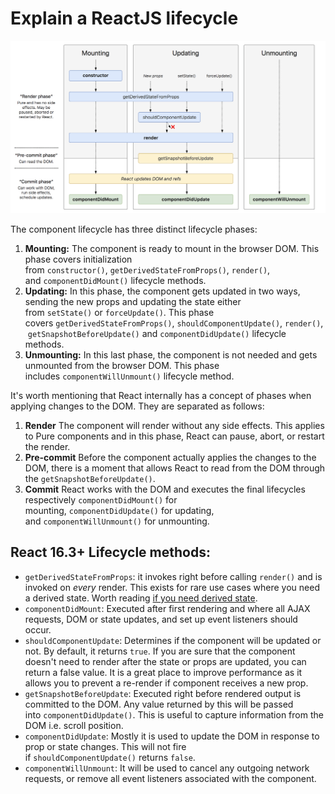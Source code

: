 # Explain a ReactJS lifecycle

<img src="/img/reactjs-lifecycle.png" alt="ReactJS Lifecycle" />

The component lifecycle has three distinct lifecycle phases:

1.  **Mounting:** The component is ready to mount in the browser DOM. This phase covers initialization from `constructor()`, `getDerivedStateFromProps()`, `render()`, and `componentDidMount()` lifecycle methods.
2.  **Updating:** In this phase, the component gets updated in two ways, sending the new props and updating the state either from `setState()` or `forceUpdate()`. This phase covers `getDerivedStateFromProps()`, `shouldComponentUpdate()`, `render()`, `getSnapshotBeforeUpdate()` and `componentDidUpdate()` lifecycle methods.
3.  **Unmounting:** In this last phase, the component is not needed and gets unmounted from the browser DOM. This phase includes `componentWillUnmount()` lifecycle method.

It's worth mentioning that React internally has a concept of phases when applying changes to the DOM. They are separated as follows:

1.  **Render** The component will render without any side effects. This applies to Pure components and in this phase, React can pause, abort, or restart the render.
2.  **Pre-commit** Before the component actually applies the changes to the DOM, there is a moment that allows React to read from the DOM through the `getSnapshotBeforeUpdate()`.
3.  **Commit** React works with the DOM and executes the final lifecycles respectively `componentDidMount()` for mounting, `componentDidUpdate()` for updating, and `componentWillUnmount()` for unmounting.

## React 16.3+ Lifecycle methods:

-   `getDerivedStateFromProps`: it invokes right before calling `render()` and is invoked on _every_ render. This exists for rare use cases where you need a derived state. Worth reading [if you need derived state](https://reactjs.org/blog/2018/06/07/you-probably-dont-need-derived-state.html).
-   `componentDidMount`: Executed after first rendering and where all AJAX requests, DOM or state updates, and set up event listeners should occur.
-   `shouldComponentUpdate`: Determines if the component will be updated or not. By default, it returns `true`. If you are sure that the component doesn't need to render after the state or props are updated, you can return a false value. It is a great place to improve performance as it allows you to prevent a re-render if component receives a new prop.
-   `getSnapshotBeforeUpdate`: Executed right before rendered output is committed to the DOM. Any value returned by this will be passed into `componentDidUpdate()`. This is useful to capture information from the DOM i.e. scroll position.
-   `componentDidUpdate`: Mostly it is used to update the DOM in response to prop or state changes. This will not fire if `shouldComponentUpdate()` returns `false`.
-   `componentWillUnmount`: It will be used to cancel any outgoing network requests, or remove all event listeners associated with the component.